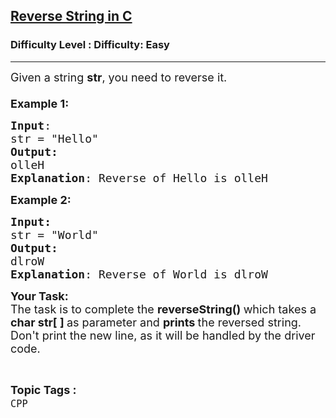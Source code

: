 <h2><a href="https://www.geeksforgeeks.org/problems/reverse-string-in-c/1?page=4&status=unsolved&sortBy=accuracy">Reverse String in C</a></h2><h3>Difficulty Level : Difficulty: Easy</h3><hr><div class="problems_problem_content__Xm_eO"><p><span style="font-size:18px">Given a string <strong>str</strong>, you need to reverse it.<br>
<br>
<strong>Example 1:</strong></span></p>

<pre><span style="font-size:18px"><strong>Input</strong>:
str = "Hello"
<strong>Output:</strong> 
olleH
<strong>Explanation</strong>: Reverse of Hello is olleH
</span></pre>

<p><span style="font-size:18px"><strong>Example 2:</strong></span></p>

<pre><span style="font-size:18px"><strong>Input:</strong>
str = "World"
<strong>Output:
</strong>dlroW
<strong>Explanation</strong>: Reverse of World is dlroW
</span></pre>

<p><span style="font-size:18px"><strong>Your Task:&nbsp; </strong><br>
The task is to complete the&nbsp;<strong>reverseString() </strong>which takes a <strong>char&nbsp;str[ ]&nbsp;</strong>as parameter and <strong>prints&nbsp;</strong>the reversed string. Don't print the new line, as it will be handled by the driver code.</span></p>
</div><br><p><span style=font-size:18px><strong>Topic Tags : </strong><br><code>CPP</code>&nbsp;